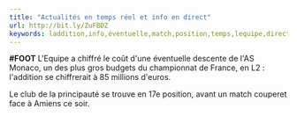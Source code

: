 ```yaml
---
title: "Actualités en temps réel et info en direct"
url: http://bit.ly/ZuFBDZ
keywords: laddition,info,éventuelle,match,position,temps,lequipe,direct,soir,millions,monaco,réel,principauté,trouve,actualités
---
```

**\#FOOT** L\'Equipe a chiffré le coût d\'une éventuelle descente de l\'AS Monaco, un des plus gros budgets du championnat de France, en L2 : l\'addition se chiffrerait à 85 millions d\'euros.

Le club de la principauté se trouve en 17e position, avant un match couperet face à Amiens ce soir.
